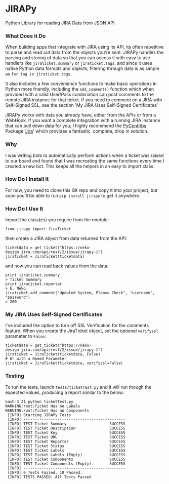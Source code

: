 # JIRAPy
Python Library for reading JIRA Data from JSON API

### What Does it Do
When building apps that integrate with JIRA using its API, its often repetitive to parse and read out data from the objects you're sent. JIRAPy handles the parsing and storing of data so that you can access it with easy to use handlers like `jiraticket.summary` or `jiraticket.tags`, and since it uses native Python data formats and objects, filtering through data is as simple as `for tag in jiraticket.tags`.

It also includes a few convenience functions to make basic operations in Python more friendly, including the `add_comment()` function which when provided with a valid User/Pass combination can post comments to the remote JIRA instance for that ticket. If you need to comment on a JIRA with Self-Signed SSL, see the section 'My JIRA Uses Self-Signed Certificates'

JIRAPy works with data you already have, either from the APIs or from a WebHook. If you want a complete integration with a running JIRA instance that can pull down data for you, I highly recommend the [PyContribs](https://github.com/pycontribs) Package '[Jira](https://github.com/pycontribs/jira)' which provides a fantastic, complete, drop in solution.

### Why
I was writing bots to automatically perform actions when a ticket was raised to our board and found that I was recreating the same functions every time I created a new bot. This keeps all the helpers in an easy to import class.

### How Do I Install It
For now, you need to clone this Git repo and copy it into your project, but soon you'll be able to run `pip install jirapy` to get it anywhere.

### How Do I Use It
Import the class(es) you require from the module:

`from jirapy import JiraTicket`

then create a JIRA object from data returned from the API:

```
ticketdata = get_ticket("https://neko-design.jira.com/api/rest/2/issue/jirapy-1")
jiraticket = JiraTicket(ticketdata)
```

and now you can read back values from the data:

```
print jiraticket.summary
> Ticket Summary
print jiraticket.reporter
> E. Neko
jiraticket.add_comment("Updated System, Please Check", "username", "password")
> 200
```

### My JIRA Uses Self-Signed Certificates
I've included the option to turn off SSL Verification for the comments feature. When you create the JiraTicket object, set the optional `verifyssl` parameter to `False`:

```
ticketdata = get_ticket("https://neko-design.jira.com/api/rest/2/issue/jirapy-1")
jiraticket = JiraTicket(ticketdata, False)
# Or with a Named Parameter
jiraticket = JiraTicket(ticketdata, verifyssl=False)
```

### Testing
To run the tests, launch `tests/ticketTest.py` and it will run though the expected values, producing a report similar to the below:

```
bash-3.2$ python ticketTest.py
WARNING:root:Ticket Has no Labels
WARNING:root:Ticket Has no Components
 [INFO] Starting JIRAPy Tests
 [INFO] ---------------------------------------------
 [INFO] TEST Ticket Summary                   SUCCESS
 [INFO] TEST Ticket Description               SUCCESS
 [INFO] TEST Ticket Key                       SUCCESS
 [INFO] TEST Ticket URL                       SUCCESS
 [INFO] TEST Ticket Reporter                  SUCCESS
 [INFO] TEST Ticket Status                    SUCCESS
 [INFO] TEST Ticket Labels                    SUCCESS
 [INFO] TEST Ticket Labels (Empty)            SUCCESS
 [INFO] TEST Ticket Components                SUCCESS
 [INFO] TEST Ticket Components (Empty)        SUCCESS
 [INFO] ---------------------------------------------
 [INFO] 0 Tests Failed. 10 Passed.
 [INFO] TESTS PASSED. All Tests Passed
```
